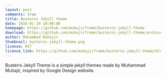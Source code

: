 ```yaml
---
layout: post
comments: true
title: Busterni Jekyll theme
date: 2016-01-29 10:00:00
homepage: https://github.com/muhajirframe/busterni-jekyll-theme
download: https://github.com/muhajirframe/busterni-jekyll-theme/archive/gh-pages.zip
author: Muhammad Muhajir
thumbnail: busterni-jekyll-theme.png
license: MIT
license_link: https://github.com/muhajirframe/busterni-jekyll-theme/blob/gh-pages/LICENSE
---
```


Busterni Jekyll Theme is a simple jekyll themes made by Muhammad Muhajir, inspired by Google Design website.

